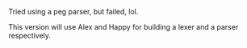 Tried using a peg parser, but failed, lol.

This version will use Alex and Happy for building a lexer and a parser respectively.
